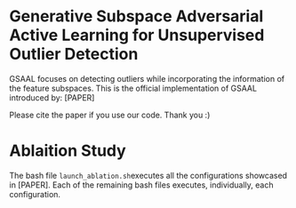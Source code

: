 # Generative Subspace Adversarial Active Learning for Unsupervised Outlier Detection

GSAAL focuses on detecting outliers while incorporating the information of the feature subspaces. This is the official implementation of GSAAL introduced by: [PAPER]

Please cite the paper if you use our code. Thank you :)

# Ablaition Study

The bash file ```launch_ablation.sh```executes all the configurations showcased in [PAPER]. Each of the remaining bash files executes, individually, each configuration.
